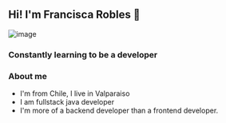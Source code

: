 ## Hi!  I'm Francisca Robles 👋 

![image](https://github.com/user-attachments/assets/a3608a53-23e1-486d-b2e7-f26e9203b1ea)
 

<h3>Constantly learning to be a developer </h3>

### About me

- I'm from Chile, I live in Valparaiso
- I am fullstack java developer
- I'm more of a backend developer than a frontend developer.




<!--
**Fran029/Fran029** is a ✨ _special_ ✨ repository because its `README.md` (this file) appears on your GitHub profile.

 

Here are some ideas to get you started:

-  I’m currently working on ...
.
-  Fun fact: ...
-->
